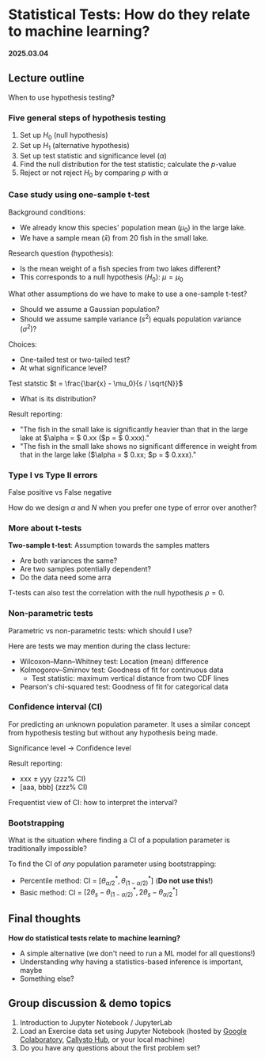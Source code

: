 # Statistical Tests: How do they relate to machine learning?

**2025.03.04**

<!-- **2024.02.27, 2024.03.05** -->

## Lecture outline

When to use hypothesis testing?

### Five general steps of hypothesis testing
1. Set up $H_0$ (null hypothesis)
2. Set up $H_1$ (alternative hypothesis)
3. Set up test statistic and significance level ($\alpha$)
4. Find the null distribution for the test statistic; calculate the $p$-value
5. Reject or not reject $H_0$ by comparing $p$ with $\alpha$

### Case study using one-sample t-test

Background conditions:
- We already know this species' population mean ($\mu_0$) in the large lake.
- We have a sample mean ($\bar{x}$) from 20 fish in the small lake.

Research question (hypothesis):
- Is the mean weight of a fish species from two lakes different?
- This corresponds to a null hypothesis ($H_0$): $\mu = \mu_0$

What other assumptions do we have to make to use a one-sample t-test?
- Should we assume a Gaussian population?
- Should we assume sample variance ($s^2$) equals population variance ($\sigma^2$)?

Choices:
- One-tailed test or two-tailed test?
- At what significance level?

Test statstic $t = \frac{\bar{x} - \mu_0}{s / \sqrt{N}}$
- What is its distribution?

Result reporting: 
- "The fish in the small lake is significantly heavier than that in the large lake at $\alpha = $ 0.xx ($p = $ 0.xxx)."
- "The fish in the small lake shows no significant difference in weight from that in the large lake ($\alpha = $ 0.xx; $p = $ 0.xxx)."

### Type I vs Type II errors 

False positive vs False negative

How do we design $\alpha$ and $N$ when you prefer one type of error over another?

### More about t-tests

**Two-sample t-test**: Assumption towards the samples matters
- Are both variances the same?
- Are two samples potentially dependent?
- Do the data need some arra

T-tests can also test the correlation with the null hypothesis $\rho = 0$.

### Non-parametric tests

Parametric vs non-parametric tests: which should I use?

Here are tests we may mention during the class lecture:
- Wilcoxon–Mann–Whitney test: Location (mean) difference 
- Kolmogorov–Smirnov test: Goodness of fit for continuous data
  - Test statistic: maximum vertical distance from two CDF lines
- Pearson's chi-squared test: Goodness of fit for categorical data

### Confidence interval (CI) 

For predicting an unknown population parameter. It uses a similar concept from hypothesis testing but without any hypothesis being made. 

Significance level -> Confidence level

Result reporting: 
- xxx $\pm$ yyy (zzz% CI)
- [aaa, bbb] (zzz% CI)

Frequentist view of CI: how to interpret the interval?

### Bootstrapping

What is the situation where finding a CI of a population parameter is traditionally impossible?

To find the CI of *any* population parameter using bootstrapping:
- Percentile method: CI = $[ \theta^{\ast}_{\alpha/2}, \theta^{\ast}_{(1 - \alpha/2)} ]$ (**Do not use this!**)
- Basic method: CI = $[ 2\theta_s - \theta^{\ast}_{(1 - \alpha/2)}, 2\theta_s - \theta^{\ast}_{\alpha/2} ]$

## Final thoughts 

**How do statistical tests relate to machine learning?**
- A simple alternative (we don't need to run a ML model for all questions!)
- Understanding why having a statistics-based inference is important, maybe
- Something else?

<!-- Do you think an inflated die is fair? How to test it?

Histogram and statistical distributions -->

<!-- List at least one random variable in environmental science and remote sensing that fit each statistical distribution:
- Gaussian distribution (aka normal distribution)
- Gamma distribution
- Beta distribution
- Binomial distribution -->

<!-- Suppose Yushan measures 3952.43 m by a satellite altimeter. And the maximum measurement error of this altimeter is 0.2 m according to its documentation. What is the uncertainty of Yushan’s height? What is the 95% confidence interval of Yushan’s height? -->

## Group discussion & demo topics

1. Introduction to Jupyter Notebook / JupyterLab
2. Load an Exercise data set using Jupyter Notebook (hosted by [Google Colaboratory](https://colab.google/), [Callysto Hub](https://www.callysto.ca/), or your local machine)
3. Do you have any questions about the first problem set?
